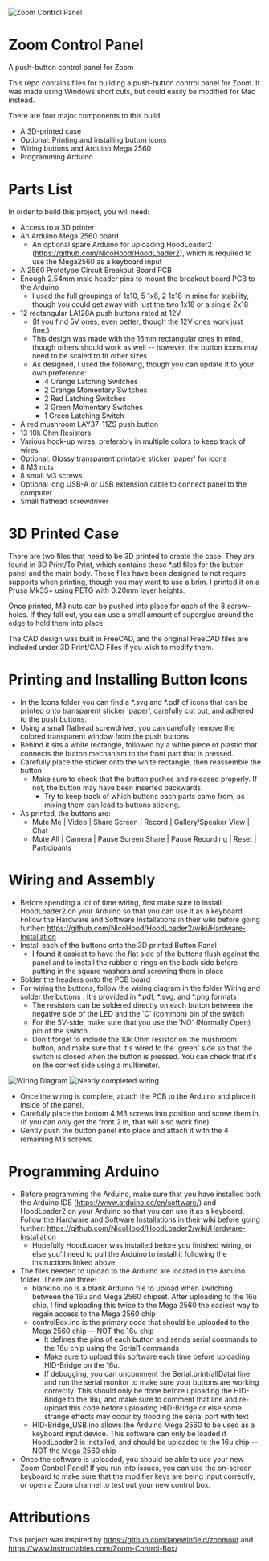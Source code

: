 ![Zoom Control Panel](https://github.com/ellie-long/Zoom-Control-Panel/blob/main/Photos/ControlPanel.jpg?raw=true)
# Zoom Control Panel
 A push-button control panel for Zoom
 
 This repo contains files for building a push-button control panel for Zoom. It was made using Windows short cuts, but could easily be modified for Mac instead. 
 
 There are four major components to this build:
 * A 3D-printed case
 * Optional: Printing and installing button icons
 * Wiring buttons and Arduino Mega 2560
 * Programming Arduino
 
# Parts List
 In order to build this project, you will need:
 * Access to a 3D printer
 * An Arduino Mega 2560 board
   * An optional spare Arduino for uploading HoodLoader2 (https://github.com/NicoHood/HoodLoader2), which is required to use the Mega2560 as a keyboard input 
 * A 2560 Prototype Circuit Breakout Board PCB
 * Enough 2.54mm male header pins to mount the breakout board PCB to the Arduino
   * I used the full groupings of 1x10, 5 1x8, 2 1x18 in mine for stability, though you could get away with just the two 1x18 or a single 2x18
 * 12 rectangular LA128A push buttons rated at 12V
   * (If you find 5V ones, even better, though the 12V ones work just fine.) 
   * This design was made with the 16mm rectangular ones in mind, though others should work as well -- however, the button icons may need to be scaled to fit other sizes
   * As designed, I used the following, though you can update it to your own preference:
     * 4 Orange Latching Switches
     * 2 Orange Momentary Switches
     * 2 Red Latching Switches
     * 3 Green Momentary Switches
     * 1 Green Latching Switch
 * A red mushroom LAY37-11ZS push button
 * 13 10k Ohm Resistors
 * Various hook-up wires, preferably in multiple colors to keep track of wires
 * Optional: Glossy transparent printable sticker 'paper' for icons
 * 8 M3 nuts
 * 8 small M3 screws
 * Optional long USB-A or USB extension cable to connect panel to the computer
 * Small flathead screwdriver
     
 
# 3D Printed Case
 There are two files that need to be 3D printed to create the case. They are found in 3D Print/To Print, which contains these \*.stl files for the button panel and the main body.
 These files have been designed to not require supports when printing, though you may want to use a brim. I printed it on a Prusa Mk3S+ using PETG with 0.20mm layer heights.
 
 Once printed, M3 nuts can be pushed into place for each of the 8 screw-holes. If they fall out, you can use a small amount of superglue around the edge to hold them into place.
 
 The CAD design was built in FreeCAD, and the original FreeCAD files are included under 3D Print/CAD Files if you wish to modify them.

# Printing and Installing Button Icons
 * In the Icons folder you can find a \*.svg and \*.pdf of icons that can be printed onto transparent sticker 'paper', carefully cut out, and adhered to the push buttons.
 * Using a small flathead screwdriver, you can carefully remove the colored transparent window from the push buttons. 
 * Behind it sits a white rectangle, followed by a white piece of plastic that connects the button mechanism to the front part that is pressed. 
 * Carefully place the sticker onto the white rectangle, then reassemble the button
   * Make sure to check that the button pushes and released properly. If not, the button may have been inserted backwards. 
     * Try to keep track of which buttons each parts came from, as mixing them can lead to buttons sticking.
 * As printed, the buttons are:
   * Mute Me | Video | Share Screen | Record | Gallery/Speaker View | Chat
   * Mute All | Camera | Pause Screen Share | Pause Recording | Reset | Participants

# Wiring and Assembly
* Before spending a lot of time wiring, first make sure to install HoodLoader2 on your Arduino so that you can use it as a keyboard. Follow the Hardware and Software Installations in their wiki before going further: https://github.com/NicoHood/HoodLoader2/wiki/Hardware-Installation
* Install each of the buttons onto the 3D printed Button Panel
  * I found it easiest to have the flat side of the buttons flush against the panel and to install the rubber o-rings on the back side before putting in the square washers and screwing them in place
* Solder the headers onto the PCB board
* For wiring the buttons, follow the wiring diagram in the folder Wiring and solder the buttons . It's provided in \*.pdf, \*.svg, and \*.png formats
  * The resistors can be soldered directly on each button between the negative side of the LED and the 'C' (common) pin of the switch
  * For the 5V-side, make sure that you use the 'NO' (Normally Open) pin of the switch
  * Don't forget to include the 10k Ohm resistor on the mushroom button, and make sure that it's wired to the 'green' side so that the switch is closed when the button is pressed. You can check that it's on the correct side using a multimeter.
  
  
![Wiring Diagram](https://github.com/ellie-long/Zoom-Control-Panel/blob/main/Wiring/circuitDiagram.png?raw=true)
![Nearly completed wiring](https://github.com/ellie-long/Zoom-Control-Panel/blob/main/Photos/Buttons%20Wired.jpg?raw=true)
* Once the wiring is complete, attach the PCB to the Arduino and place it inside of the panel. 
* Carefully place the bottom 4 M3 screws into position and screw them in. (if you can only get the front 2 in, that will also work fine)
* Gently push the button panel into place and attach it with the 4 remaining M3 screws. 

# Programming Arduino
* Before programming the Arduino, make sure that you have installed both the Arduino IDE (https://www.arduino.cc/en/software/) and HoodLoader2 on your Arduino so that you can use it as a keyboard. Follow the Hardware and Software Installations in their wiki before going further: https://github.com/NicoHood/HoodLoader2/wiki/Hardware-Installation
  * Hopefully HoodLoader was installed before you finished wiring, or else you'll need to pull the Arduino to install it following the instructions linked above
* The files needed to upload to the Arduino are located in the Arduino folder. There are three:
  * blankIno.ino is a blank Arduino file to upload when switching between the 16u and Mega 2560 chipset. After uploading to the 16u chip, I find uploading this twice to the Mega 2560 the easiest way to regain access to the Mega 2560 chip
  * controlBox.ino is the primary code that should be uploaded to the Mega 2560 chip -- NOT the 16u chip
    * It defines the pins of each button and sends serial commands to the 16u chip using the Serial1 commands
    * Make sure to upload this software each time before uploading HID-Bridge on the 16u.
    * If debugging, you can uncomment the Serial.print(allData) line and run the serial monitor to make sure your buttons are working correctly. This should only be done before uploading the HID-Bridge to the 16u, and make sure to comment that line and re-upload this code before uploading HID-Bridge or else some strange effects may occur by flooding the serial port with text
  * HID-Bridge_USB.ino allows the Arduino Mega 2560 to be used as a keyboard input device. This software can only be loaded if HoodLoader2 is installed, and should be uploaded to the 16u chip -- NOT the Mega 2560 chip
* Once the software is uploaded, you should be able to use your new Zoom Control Panel! If you run into issues, you can use the on-screen keyboard to make sure that the modifier keys are being input correctly, or open a Zoom channel to test out your new control box.

# Attributions
This project was inspired by https://github.com/lanewinfield/zoomout and https://www.instructables.com/Zoom-Control-Box/

